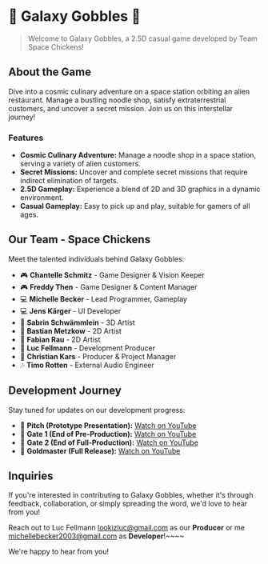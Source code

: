 # 🚀 Galaxy Gobbles 🍴
> Welcome to Galaxy Gobbles, a 2.5D casual game developed by Team Space Chickens!

## About the Game
Dive into a cosmic culinary adventure on a space station orbiting an alien restaurant. Manage a bustling noodle shop, satisfy extraterrestrial customers, and uncover a secret mission. Join us on this interstellar journey!

### Features
- **Cosmic Culinary Adventure:** Manage a noodle shop in a space station, serving a variety of alien customers.
- **Secret Missions:** Uncover and complete secret missions that require indirect elimination of targets.
- **2.5D Gameplay:** Experience a blend of 2D and 3D graphics in a dynamic environment.
- **Casual Gameplay:** Easy to pick up and play, suitable for gamers of all ages.

## Our Team - Space Chickens
Meet the talented individuals behind Galaxy Gobbles:

- 🎮 **Chantelle Schmitz** - Game Designer & Vision Keeper 
- 🎮 **Freddy Then** - Game Designer & Content Manager
- 💻 **Michelle Becker** - Lead Programmer, Gameplay
- 💻 **Jens Kärger** - UI Developer 
- 🎨 **Sabrin Schwämmlein** - 3D Artist 
- 🎨 **Bastian Metzkow** - 2D Artist 
- 🎨 **Fabian Rau** - 2D Artist 
- 🏢 **Luc Fellmann** - Development Producer
- 🏢 **Christian Kars** - Producer & Project Manager
- 🎶 **Timo Rotten** - External Audio Engineer

## Development Journey
Stay tuned for updates on our development progress:

- 🔗 **Pitch (Prototype Presentation):** [Watch on YouTube](https://youtu.be/wMgFW1ivDR4)
- 🔗 **Gate 1 (End of Pre-Production):** [Watch on YouTube](https://youtu.be/PqtghV9fDvA)
- 🔗 **Gate 2 (End of Full-Production):** [Watch on YouTube](https://youtu.be/yq1xGZLbCBM)
- 🔗 **Goldmaster (Full Release):** [Watch on YouTube](https://youtu.be/xrgeNOpofVs)

## Inquiries

If you're interested in contributing to Galaxy Gobbles, whether it's through feedback, collaboration, or simply spreading the word, we'd love to hear from you! 

Reach out to Luc Fellmann [lookizluc@gmail.com](mailto://lookizluc@gmail.com) as our **Producer** or me [michellebecker2003@gmail.com](mailto://michellebecker2003@gmail.com) as **Developer**!~~~~

We're happy to hear from you!
